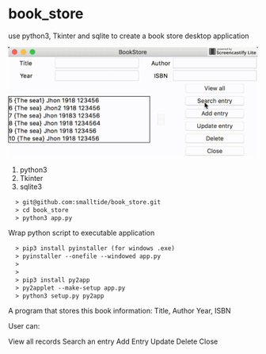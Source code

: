 # book_store
use python3, Tkinter and sqlite to create a book store desktop application

![alt text](https://github.com/smalltide/book_store/blob/master/screenshot.gif "book_store")

1. python3
2. Tkinter
3. sqlite3

```
  > git@github.com:smalltide/book_store.git
  > cd book_store
  > python3 app.py
```

Wrap python script to executable application
```
  > pip3 install pyinstaller (for windows .exe)
  > pyinstaller --onefile --windowed app.py
  >
  >
  > pip3 install py2app
  > py2applet --make-setup app.py
  > python3 setup.py py2app
```

A program that stores this book information:
Title, Author
Year, ISBN

User can:

View all records
Search an entry
Add Entry
Update
Delete
Close
